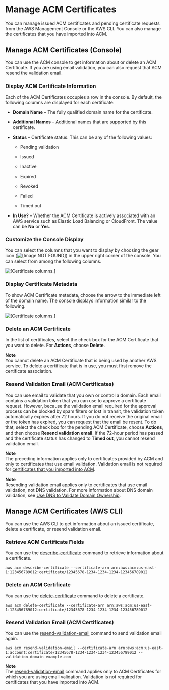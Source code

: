 # Manage ACM Certificates<a name="gs-acm-manage"></a>

You can manage issued ACM certificates and pending certificate requests from the AWS Management Console or the AWS CLI\. You can also manage the certificates that you have imported into ACM\. 

## Manage ACM Certificates \(Console\)<a name="gs-acm-manage-console"></a>

You can use the ACM console to get information about or delete an ACM Certificate\. If you are using email validation, you can also request that ACM resend the validation email\. 

### Display ACM Certificate Information<a name="gs-acm-manage-console-display"></a>

Each of the ACM Certificates occupies a row in the console\. By default, the following columns are displayed for each certificate: 

+ **Domain Name** – The fully qualified domain name for the certificate\.

+ **Additional Names** – Additional names that are supported by this certificate\.

+ **Status** – Certificate status\. This can be any of the following values:

  + Pending validation

  + Issued

  + Inactive

  + Expired

  + Revoked

  + Failed

  + Timed out

+ **In Use?** – Whether the ACM Certificate is actively associated with an AWS service such as Elastic Load Balancing or CloudFront\. The value can be **No** or **Yes**\.

### Customize the Console Display<a name="gs-acm-manage-console-customize"></a>

You can select the columns that you want to display by choosing the gear icon \(![\[Image NOT FOUND\]](http://docs.aws.amazon.com/acm/latest/userguide/images/acm-gear-icon-console.png)\) in the upper right corner of the console\. You can select from among the following columns\. 

![\[Certificate columns.\]](http://docs.aws.amazon.com/acm/latest/userguide/images/acm-show-columns-console.png)

### Display Certificate Metadata<a name="gs-acm-manage-console-metadata"></a>

To show ACM Certificate metadata, choose the arrow to the immediate left of the domain name\. The console displays information similar to the following\. 

![\[Certificate columns.\]](http://docs.aws.amazon.com/acm/latest/userguide/images/acm-metadata-console.png)

### Delete an ACM Certificate<a name="gs-acm-manage-console-delete"></a>

In the list of certificates, select the check box for the ACM Certificate that you want to delete\. For **Actions**, choose **Delete**\. 

**Note**  
You cannot delete an ACM Certificate that is being used by another AWS service\. To delete a certificate that is in use, you must first remove the certificate association\.

### Resend Validation Email \(ACM Certificates\)<a name="gs-acm-manage-console-resend"></a>

You can use email to validate that you own or control a domain\. Each email contains a validation token that you can use to approve a certificate request\. However, because the validation email required for the approval process can be blocked by spam filters or lost in transit, the validation token automatically expires after 72 hours\. If you do not receive the original email or the token has expired, you can request that the email be resent\. To do that, select the check box for the pending ACM Certificate, choose **Actions**, and then choose **Resend validation email**\. If the 72\-hour period has passed and the certificate status has changed to **Timed out**, you cannot resend validation email\.

**Note**  
The preceding information applies only to certificates provided by ACM and only to certificates that use email validation\. Validation email is not required for [certificates that you imported into ACM](import-certificate.md)\.

**Note**  
Resending validation email applies only to certificates that use email validation, not DNS validation\. For more information about DNS domain validation, see [Use DNS to Validate Domain Ownership](gs-acm-validate-dns.md)\. 

## Manage ACM Certificates \(AWS CLI\)<a name="gs-acm-manage-cli"></a>

You can use the AWS CLI to get information about an issued certificate, delete a certificate, or resend validation email\.

### Retrieve ACM Certificate Fields<a name="gs-acm-manage-cli-describe"></a>

You can use the [describe\-certificate](http://docs.aws.amazon.com/cli/latest/reference/acm/describe-certificate.html) command to retrieve information about a certificate\.

```
aws acm describe-certificate --certificate-arn arn:aws:acm:us-east-1:123456789012:certificate/12345678-1234-1234-1234-123456789012
```

### Delete an ACM Certificate<a name="gs-acm-manage-cli-delete"></a>

You can use the [delete\-certificate](http://docs.aws.amazon.com/cli/latest/reference/acm/delete-certificate.html) command to delete a certificate\.

```
aws acm delete-certificate --certificate-arn arn:aws:acm:us-east-1:123456789012:certificate/12345678-1234-1234-1234-123456789012
```

### Resend Validation Email \(ACM Certificates\)<a name="gs-acm-manage-cli-resend"></a>

You can use the [resend\-validation\-email](http://docs.aws.amazon.com/cli/latest/reference/acm/resend-validation-email.html) command to send validation email again\.

```
aws acm resend-validation-email --certificate-arn arn:aws:acm:us-east-1:account:certificate/12345678-1234-1234-1234-123456789012 --validation-domain example.com
```

**Note**  
The [resend\-validation\-email](http://docs.aws.amazon.com/cli/latest/reference/acm/resend-validation-email.html) command applies only to ACM Certificates for which you are using email validation\. Validation is not required for certificates that you have imported into ACM\.